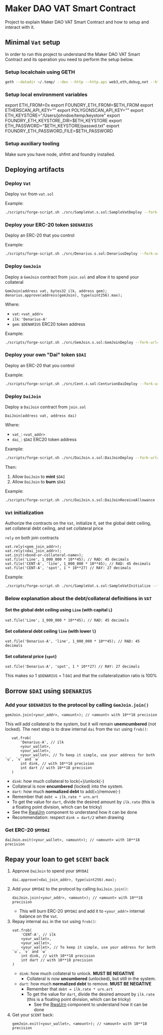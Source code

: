 # Maker DAO VAT Smart Contract

Project to explain Maker DAO VAT Smart Contract and how to setup and interact with it.

## Minimal `Vat` setup

In order to run this project to understand the Maker DAO VAT Smart Contract and its operation you need to perform the setup below.

### Setup localchain using GETH

```bash
geth --datadir ~/.temp/ --dev --http --http.api web3,eth,debug,net --http.corsdomain "*" --http.vhosts "*" --http.addr 127.0.0.1 --ws --ws.api eth,net,debug,web3 --ws.addr 127.0.0.1 --ws.origins "*" --graphql --graphql.corsdomain "*" --graphql.vhosts "*" --vmdebug
```

### Setup local environment variables

export ETH_FROM=0x
export FOUNDRY_ETH_FROM=$ETH_FROM
export ETHERSCAN_API_KEY=""
export POLYGONSCAN_API_KEY=""
export ETH_KEYSTORE="/Users/johndoe/temp/keystore"
export FOUNDRY_ETH_KEYSTORE_DIR=$ETH_KEYSTORE
export ETH_PASSWORD="$ETH_KEYSTORE/passwd.txt"
export FOUNDRY_ETH_PASSWORD_FILE=$ETH_PASSWORD

### Setup auxiliary tooling

Make sure you have node, shfmt and foundry installed.

## Deploying artifacts

### Deploy `Vat`

Deploy `Vat` from `vat.sol`

Example:

```bash
./scripts/forge-script.sh ./src/SampleVat.s.sol:SampleVatDeploy --fork-url=$RPC_URL --broadcast -vvvv
```

### Deploy your ERC-20 token `$DENARIUS`

Deploy an ERC-20 that you control

Example:

```bash
./scripts/forge-script.sh ./src/Denarius.s.sol:DenariusDeploy --fork-url=$RPC_URL --broadcast -vvvv
```

### Deploy `GemJoin`

Deploy a `GemJoin` contract from `join.sol` and allow it to spend your collateral

```solidity
GemJoin(address vat, bytes32 ilk, address gem);
denarius.approve(address(gemJoin), type(uint256).max);
```

Where:

- `vat`: `<vat_addr>`
- `ilk`: `'Denarius-A'`
- `gem`: `$DENARIUS` ERC20 token address

Example:

```bash
./scripts/forge-script.sh ./src/GemJoin.s.sol:GemJoinDeploy --fork-url=$RPC_URL --broadcast -vvvv
```

### Deploy your own "Dai" token `$DAI`

Deploy an ERC-20 that you control

Example:

```bash
./scripts/forge-script.sh ./src/Cent.s.sol:CenturionDaiDeploy --fork-url=$RPC_URL --broadcast -vvvv
```

### Deploy `DaiJoin`

Deploy a `DaiJoin` contract from `join.sol`

```solidity
DaiJoin(address vat, address dai)
```

Where:

- `vat_`: `<vat_addr>`
- `dai_`: `$DAI` ERC20 token address

Example:

```bash
./scripts/forge-script.sh ./src/DaiJoin.s.sol:DaiJoinDeploy --fork-url=$RPC_URL --broadcast -vvvv
```

Then:

1. Allow `DaiJoin` to **mint** `$DAI`
2. Allow `DaiJoin` to **burn** `$DAI`

Example:

```bash
./scripts/forge-script.sh ./src/DaiJoin.s.sol:DaiJoinReceiveAllowance --fork-url=$RPC_URL --broadcast -vvvv
```

### `Vat` initialization

Authorize the contracts on the `Vat`, initialize it, set the global debt ceiling, set collateral debt ceiling, and set collateral price

`rely` on both join contracts

```solidity
vat.rely(<gem_join_addr>);
vat.rely(<dai_join_addr>);
vat.init(<bond-or-collateral-name>);
vat.file('Line', 1_000_000 * 10**45); // RAD: 45 decimals
vat.file('CENT-A', 'line', 1_000_000 * 10**45); // RAD: 45 decimals
vat.file('CENT-A', 'spot', 1 * 10**27) // RAY: 27 decimals
```

Example:

```bash
./scripts/forge-script.sh ./src/SampleVat.s.sol:SampleVatInitialize --fork-url=$RPC_URL --broadcast -vvvv
```

### Below explanation about the debt/collateral definitions in `VAT`

#### Set the global debt ceiling using `Line` (with capital `L`)

```solidity
vat.file('Line', 1_000_000 * 10**45); // RAD: 45 decimals
```

#### Set collateral debt ceiling `line` (with lower `l`)

```solidity
vat.file('Denarius-A', 'line', 1_000_000 * 10**45); // RAD: 45 decimals
```

#### Set collateral price (`spot`)

```solidity
vat.file('Denarius-A', 'spot', 1 * 10**27) // RAY: 27 decimals
```

This makes so 1 `$DENARIUS` = 1 `DAI` and that the collateralization ratio is 100%

## Borrow `$DAI` using `$DENARIUS`

### Add your `$DENARIUS` to the protocol by calling `GemJoin.join()`

```solidity
gemJoin.join(<your_addr>, <amount>); // <amount> with 10**18 precision
```

This will add collateral to the system, but it will remain **unemcumbered** (not locked). The next step is to draw internal `dai` from the `Vat` using `frob()`:

```solidity
   vat.frob(
       'Denarius-A', // ilk
       <your_wallet>,
       <your_wallet>,
       <your_wallet>, // To keep it simple, use your address for both `u`, `v` and `w`
       int dink, // with 10**18 precision
       int dart // with 10**18 precision
   )
```

- `dink`: how much collateral to lock(+)/unlock(-)
- Collateral is now **encumbered** (locked) into the system.
- `dart`: how much **normalized debt** to add(+)/remove(-)
- Remember that `debt = ilk.rate * urn.art`
- To get the value for `dart`, divide the desired amount by `ilk.rate` (this is a floating point division, which can be tricky)
- See the [RwaUrn](https://github.com/makerdao/rwa-toolkit/blob/8d30ed2cb657641253d45b57c894613e26b4ae1b/src/urns/RwaUrn.sol#L156-L178) component to understand
  how it can be done
- Recommendation: respect `dink = dart/2` when drawing

### Get ERC-20 `$MYDAI`

```solidity
daiJoin.exit(<your_wallet>, <amount>); // <amount> with 10**18 precision
```

## Repay your loan to get `$CENT` back

1. Approve `DaiJoin` to spend your `$MYDAI`
   ```solidity
   dai.approve(<dai_join_addr>, type(uint256).max);
   ```
2. Add your `$MYDAI` to the protocol by calling `DaiJoin.join()`:
   ```solidity
   daiJoin.join(<your_addr>, <amount>); // <amount> with 10**18 precision
   ```
   - This will burn ERC-20 `$MYDAI` and add it to `<your_addr>` internal balance on the `Vat`.
3. Repay internal `dai` in the `Vat` using `frob()`:
   ```solidity
   vat.frob(
       'CENT-A', // ilk
       <your_wallet>,
       <your_wallet>,
       <your_wallet>, // To keep it simple, use your address for both `u`, `v` and `w`
       int dink, // with 10**18 precision
       int dart // with 10**18 precision
   )
   ```
   - `dink`: how much collateral to unlock. **MUST BE NEGATIVE**
     - Collateral is now **uncumbered** (unlocked), but still in the system.
   - `dart`: how much **normalized debt** to remove. **MUST BE NEGATIVE**
     - Remember that `debt = ilk.rate * urn.art`
     - To get the value for `dart`, divide the desired amount by `ilk.rate` (this is a floating point division, which can be tricky)
       - See the [RwaUrn](https://github.com/makerdao/rwa-toolkit/blob/8d30ed2cb657641253d45b57c894613e26b4ae1b/src/urns/RwaUrn.sol#L156-L178) component to understand how it can be done
4. Get your `$CENT` back:
   ```solidity
   gemJoin.exit(<your_wallet>, <amount>); // <amount> with 10**18 precision
   ```
